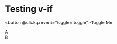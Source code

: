 <script setup>
import { ref } from "Vue";
const toggle = ref(true);
</script>
# Testing v-if

<button @click.prevent="toggle=!toggle">Toggle Me</button>

<div v-if="toggle">
A
</div>
<div v-else>
B
</div>
